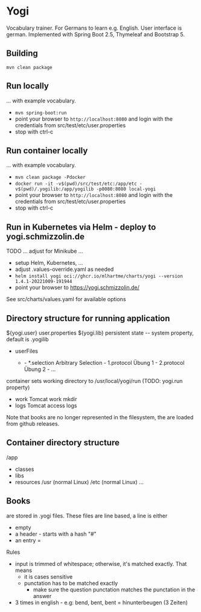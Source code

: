 # Yogi

Vocabulary trainer. For Germans to learn e.g. English. User interface is german.
Implemented with Spring Boot 2.5, Thymeleaf and Bootstrap 5.

## Building

`mvn clean package`

## Run locally

... with example vocabulary.

* `mvn spring-boot:run`
* point your browser to `http://localhost:8080` and 
  login with the credentials from src/test/etc/user.properties
* stop with ctrl-c

## Run container locally

... with example vocabulary.

* `mvn clean package -Pdocker`
* `docker run -it -v$(pwd)/src/test/etc:/app/etc -v$(pwd)/.yogilib:/app/yogilib -p8080:8080 local-yogi`
* point your browser to `http://localhost:8080` and login with the credentials from src/test/etc/user.properties
* stop with ctrl-c


## Run in Kubernetes via Helm - deploy to yogi.schmizzolin.de

TODO ... adjust for Minikube ...

* setup Helm, Kubernetes, ...
* adjust .values-override.yaml as needed
* `helm install yogi oci://ghcr.io/mlhartme/charts/yogi --version 1.4.1-20221009-191944`
* point your browser to https://yogi.schmizzolin.de/

See src/charts/values.yaml for available options


## Directory structure for running application

${yogi.user}                user.properties
${yogi.lib}                 persistent state -- system property, default is .yogilib
  - <user>                  userFiles
    - <book>
      - *.selection         Arbitrary Selection
      - 1.protocol          Übung 1
      - 2.protocol          Übung 2
      - ...
<cwd>                       container sets working directory to /usr/local/yogi/run (TODO: yogi.run property)
  - work    Tomcat work mkdir
  - logs    Tomcat access logs

Note that books are no longer represented in the filesystem, the are loaded from github releases.

## Container directory structure

/app
  - classes
  - libs
  - resources
/usr              (normal Linux)
/etc              (normal Linux)
...

## Books

are stored in <name>.yogi files. These files are line based, a line is either
* empty
* a header - starts with a hash "#"
* an entry <left>=<right>

Rules
* input is trimmed of whitespace; otherwise, it's matched exactly. That means
  * it is cases sensitive
  * punctation has to be matched exactly
    * make sure the question punctation matches the punctation in the answer
* 3 times in english - e.g:
   bend, bent, bent = hinunterbeugen (3 Zeiten)


